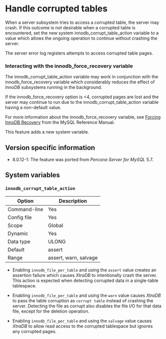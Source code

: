 # Handle corrupted tables

When a server subsystem tries to access a corrupted table,
the server may crash.
If this outcome is not desirable when a corrupted table is encountered,
set the new system innodb_corrupt_table_action variable
to a value which allows the ongoing operation to continue
without crashing the server.

The server error log registers attempts to access corrupted table pages.

### Interacting with the innodb_force_recovery variable

The innodb_corrupt_table_action variable
may work in conjunction with the innodb_force_recovery variable
which considerably reduces
the effect of *InnoDB* subsystems
running in the background.

If the innodb_force_recovery option is <4, corrupted pages are lost and the server may continue to run due to the innodb_corrupt_table_action variable having a non-default value.

For more information about the innodb_force_recovery variable,
see [Forcing InnoDB Recovery](https://dev.mysql.com/doc/refman/5.5/en/forcing-innodb-recovery.html)
from the MySQL Reference Manual.

This feature adds a new system variable.

## Version specific information

* 8.0.12-1: The feature was ported from *Percona Server for MySQL* 5.7.

## System variables

### `innodb_corrupt_table_action`

| Option       | Description           |
|--------------|-----------------------|
| Command-line | Yes                   |
| Config file  | Yes                   |
| Scope        | Global                |
| Dynamic      | Yes                   |
| Data type    | ULONG                 |
| Default      | assert                |
| Range        | assert, warn, salvage |

* Enabling `innodb_file_per_table` and using the `assert` value creates an assertion failure which causes *XtraDB* to intentionally crash the server. This action is expected when detecting corrupted data in a single-table tablespace.

* Enabling `innodb_file_per_table` and using the `warn` value causes *XtraDB* to pass the table corruption as `corrupt table` instead of crashing the server. Detecting the file as corrupt also disables the file I/O for that data file, except for the deletion operation.

* Enabling `innodb_file_per_table` and using the `salvage` value causes *XtraDB* to allow read access to the corrupted tablespace but ignores any corrupted pages.
